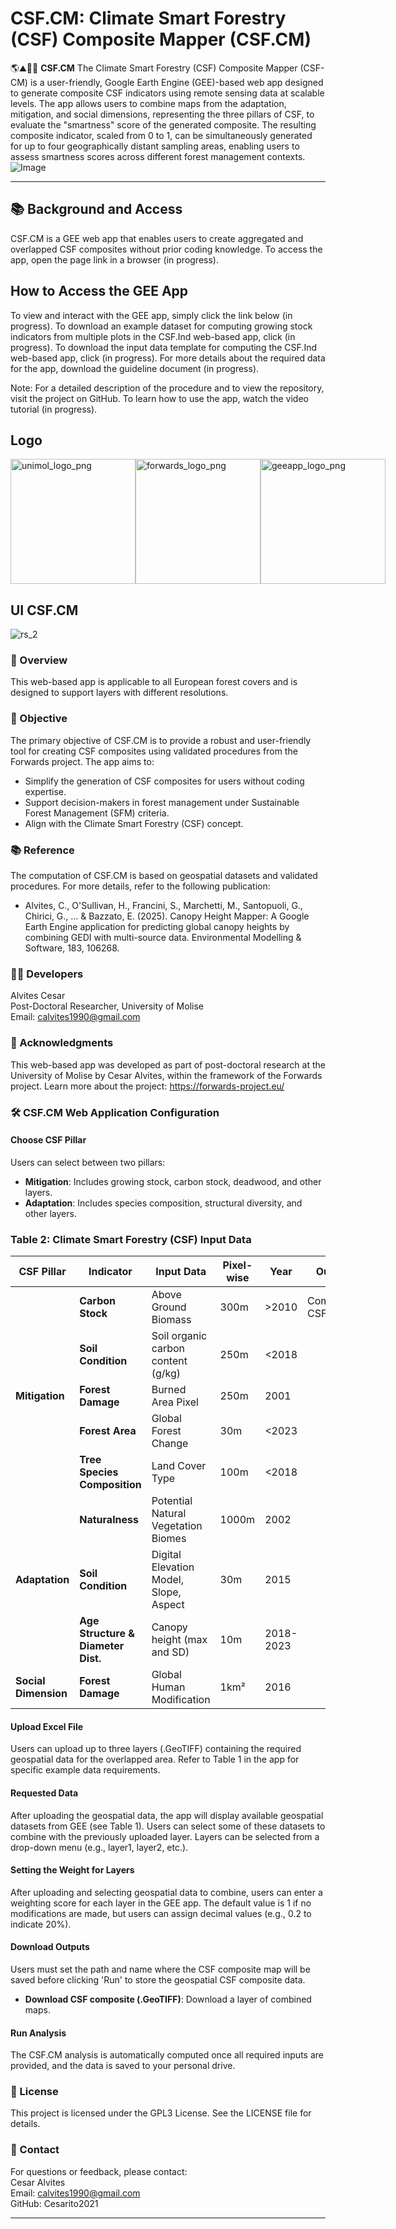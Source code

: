 # CSF.CM: Climate Smart Forestry (CSF) Composite Mapper (CSF.CM) 
🌎⛰️🌳🌲 **CSF.CM** The Climate Smart Forestry (CSF) Composite Mapper (CSF-CM) is a user-friendly, Google Earth Engine (GEE)-based web app designed to generate composite CSF indicators using remote sensing data at scalable levels. The app allows users to combine maps from the adaptation, mitigation, and social dimensions, representing the three pillars of CSF, to evaluate the "smartness" score of the generated composite. The resulting composite indicator, scaled from 0 to 1, can be simultaneously generated for up to four geographically distant sampling areas, enabling users to assess smartness scores across different forest management contexts.
![Image](https://github.com/user-attachments/assets/6e4cb918-ec9c-4ce0-99a1-2f67dce072c2)

---
## 📚 Background and Access
CSF.CM is a GEE web app that enables users to create aggregated and overlapped CSF composites without prior coding knowledge. To access the app, open the page link in a browser (in progress).

## How to Access the GEE App
To view and interact with the GEE app, simply click the link below (in progress).
To download an example dataset for computing growing stock indicators from multiple plots in the CSF.Ind web-based app, click (in progress). 
To download the input data template for computing the CSF.Ind web-based app, click (in progress). 
For more details about the required data for the app, download the guideline document (in progress). 

Note: For a detailed description of the procedure and to view the repository, visit the project on GitHub. To learn how to use the app, watch the video tutorial (in progress).

## Logo
<div style="display: flex; justify-content: space-around; align-items: center;">
  <img src="https://github.com/user-attachments/assets/4a9a1811-4d3f-410a-acc9-6958f944c47e" alt="unimol_logo_png" width="200" />
  <img src="https://github.com/user-attachments/assets/8ceb07ba-c715-4c85-b1aa-ad20de6c8e22" alt="forwards_logo_png" width="200" />
  <img src="https://earthengine.google.com/static/images/earth-engine-logo.png" alt="geeapp_logo_png" width="200" />
</div>

## UI CSF.CM
![rs_2](https://github.com/user-attachments/assets/cb03d691-8fbf-4b08-af1b-cede16206391)

### 🚀 Overview
This web-based app is applicable to all European forest covers and is designed to support layers with different resolutions.

### 🎯 Objective
The primary objective of CSF.CM is to provide a robust and user-friendly tool for creating CSF composites using validated procedures from the Forwards project. The app aims to:
- Simplify the generation of CSF composites for users without coding expertise.
- Support decision-makers in forest management under Sustainable Forest Management (SFM) criteria.
- Align with the Climate Smart Forestry (CSF) concept.

### 📚 Reference
The computation of CSF.CM is based on geospatial datasets and validated procedures. For more details, refer to the following publication:
- Alvites, C., O'Sullivan, H., Francini, S., Marchetti, M., Santopuoli, G., Chirici, G., ... & Bazzato, E. (2025). Canopy Height Mapper: A Google Earth Engine application for predicting global canopy heights by combining GEDI with multi-source data. Environmental Modelling & Software, 183, 106268.

### 👨‍💻 Developers
Alvites Cesar  
Post-Doctoral Researcher, University of Molise  
Email: calvites1990@gmail.com  

### 🙏 Acknowledgments
This web-based app was developed as part of post-doctoral research at the University of Molise by Cesar Alvites, within the framework of the Forwards project.
Learn more about the project: https://forwards-project.eu/

### 🛠️ CSF.CM Web Application Configuration
#### Choose CSF Pillar
Users can select between two pillars:
- **Mitigation**: Includes growing stock, carbon stock, deadwood, and other layers.
- **Adaptation**: Includes species composition, structural diversity, and other layers.

### Table 2: Climate Smart Forestry (CSF) Input Data

| CSF Pillar         | Indicator                            | Input Data                                        | Pixel-wise | Year       | Output                      |
|--------------------|----------------------------------|-------------------------------------------------|------------|-----------|-----------------------------|
|                    | **Carbon Stock**                 | Above Ground Biomass                            | 300m       | >2010     | Composite CSF index         |
|                    | **Soil Condition**               | Soil organic carbon content (g/kg)             | 250m       | <2018     |                             |
|   **Mitigation**   | **Forest Damage**                | Burned Area Pixel                              | 250m       | 2001      |                             |
|                    | **Forest Area**                  | Global Forest Change                           | 30m        | <2023     |                             |
|                    | **Tree Species Composition**     | Land Cover Type                                | 100m       | <2018     |                             |
|                    | **Naturalness**                  | Potential Natural Vegetation Biomes           | 1000m      | 2002      |                             |
|   **Adaptation**   | **Soil Condition**               | Digital Elevation Model, Slope, Aspect        | 30m        | 2015      |                             |
|                    | **Age Structure & Diameter Dist.** | Canopy height (max and SD)                   | 10m        | 2018-2023 |                             |
| **Social Dimension** | **Forest Damage**               | Global Human Modification                      | 1km²       | 2016      |                             |

#### Upload Excel File
Users can upload up to three layers (.GeoTIFF) containing the required geospatial data for the overlapped area. Refer to Table 1 in the app for specific example data requirements.

#### Requested Data
After uploading the geospatial data, the app will display available geospatial datasets from GEE (see Table 1). Users can select some of these datasets to combine with the previously uploaded layer. Layers can be selected from a drop-down menu (e.g., layer1, layer2, etc.).

#### Setting the Weight for Layers
After uploading and selecting geospatial data to combine, users can enter a weighting score for each layer in the GEE app. The default value is 1 if no modifications are made, but users can assign decimal values (e.g., 0.2 to indicate 20%).

#### Download Outputs
Users must set the path and name where the CSF composite map will be saved before clicking 'Run' to store the geospatial CSF composite data.
- **Download CSF composite (.GeoTIFF)**: Download a layer of combined maps.

#### Run Analysis
The CSF.CM analysis is automatically computed once all required inputs are provided, and the data is saved to your personal drive.

### 📜 License
This project is licensed under the GPL3 License. See the LICENSE file for details.

### 📧 Contact
For questions or feedback, please contact:  
Cesar Alvites  
Email: calvites1990@gmail.com  
GitHub: Cesarito2021  

---
